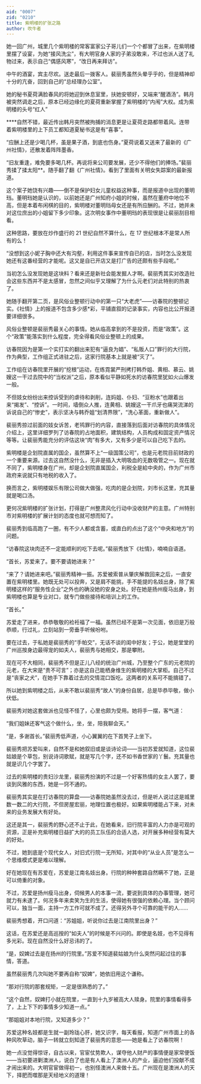 ```yaml
---
aid: "0007"
zid: "0210"
title: 紫明楼的扩张之路
author: 吹牛者
---
```


她一回广州，城里几个紫明楼的常客富家公子哥儿们一个个都冒了出来，在紫明楼里摆了设宴，为她“接风洗尘”，有大明官身人家的子弟没敢来，不过也派人送了礼物过来，表示自己“偶感风寒”，“改日再来拜访”。

中午的酒宴，宾主尽欢。送走最后一拨客人。裴丽秀虽然头晕乎乎的，但是精神却十分的亢奋，回到自己的“总经理办公室”。

她的秘书夏荷满脸春风的将她迎到休息室里，扶她安顿好，又端来“醒酒汤”。韩月被突然调走之后，原本已经边缘化的夏荷重新掌握了紫明楼的“内闱”大权。成为紫明楼的头号“红人”

\*\*\*\*自然不错，最近传出韩月突然被拘捕的消息更是让夏荷走路都带着风。连带着紫明楼里的上下员工都知道夏秘书这是有“喜事”。

“应酬上还是少喝几杯，虽是果子酒，到底也伤身。”夏荷说着又送来了最新的《广州社情》，还散发着阵阵墨香。

“旧友重逢，难免要多喝几杯。再说将来公司要发展，还少不得他们的捧场。”裴丽秀揉了揉太阳\*\*。随手翻了翻《广州社情》。看到了里面有关明女失踪案的最新报道。

这个案子她饶有兴趣――倒不是保护妇女儿童权益这种事，而是报道中出现的董明珰。董明珰她是认识的，以前她还是广州知府小姐的时候，虽然在董府中地位不高，但是本着布闲棋的目的，紫明楼对董明珰母女还是有所应酬的。不过，她并未对这位庶出的小姐留下多少印象。这次明女事作中董明珰的表现很是让裴丽刮目相看。

这种思路，要放在炒作盛行的 21 世纪自然不算什么，在 17 世纪根本不是常人所有的么！

“没想到这小妮子胸中还大有沟壑，利用这件事来宣传自已的店，当时怎么没发现她还有这番经营的才能呢。这又是自已开店又是打广告的还颇有些手段呢。”

当初怎么没发现她是这块料？看来还是新社会能发掘人才啊。裴丽秀其实对改造社会这些东西并不是太感冒，忽然之间似乎又理解了为什么元老们对此特别的热衷了。

她随手翻开第二页，是风俗业整顿行动中的第一只“大老虎”――访春院的整顿记实。《社情》上的报道不包含多少感\*彩，平铺直叙的记录事实，内容也比公开报道要详细很多。

风俗业整顿是裴丽秀最关心的事情。她从临高拿到的不是投资，而是“政策”。这个“政策”能落实到什么程度，完全得看风俗业整顿上的成果。

访春院因为是第一个实打实的翻出来犯有“逼良为娼”、“私贩人口”罪行的大行院，作为典型，工作组正式进驻之后，这家行院基本上就是被“灭了”。

工作组在访春院里开展的“挖根”运动，在练霓裳严刑拷打韩乔姐、黄相、慕云、姚嫂这一干过去院中的“当权派”之后，原本看似平静如死水的访春院里犹如火山爆发一般。

不但妓女纷纷出来控诉受到的虐待和剥削，连妈姐、仆妇、“豆粉水”也跟着出来“揭发”、“控诉”。一时间，墙倒众人推，连黄相、姚嫂这一干爪牙也痛哭流涕的诉说自己的“惨史”，表示坚决与韩乔姐“划清界限”，“洗心革面，重新做人”。

裴丽秀掠过前面的妓女诉苦，老鸨罪行的内容，直接落到后面对访春院的具体情况介绍上，这里详细罗列了访春院的占地面积，建筑结构，人员构成和固定资产情况等等。让裴丽秀能充分的评估这块“肉”有多大，又有多少是可以自己吃下去的。

紫明楼是企划院直属的国企，虽然算不上“一级国策公司”，也是元老院目前财政的一个重要来源。过去这自然没什么，无非是插入大明吸血的无数吸管之一。现在就不同了，紫明楼身在广州，却是企划院直属国企，利税全是給中央的，作为广州市政府来说就只有地税的收入了。

换而言之，紫明楼娱乐有限公司做大做强，吃肉的是企划院，刘市长这里，充其量就是喝口汤。

更何况紫明楼的扩张计划，打得是广州整肃风化行动中没收财产的主意。广州特别市对紫明楼的扩展计划的态度也就可想而知了。

裴丽秀到临高跑了一圈，有不少人都或含蓄，或直白的点出了这个“中央和地方”的问题。

“访春院这块肉还不一定能顺利的吃下去呢。”裴丽秀放下《社情》，喃喃自语道。

“首长，苏爱来了。要不要请她进来？”

“来了？请她进来吧。”裴丽秀精神一振。苏爱被索普从肇庆解救回来之后，一直安置在紫明楼里。她既无处可以投奔，又是肩不能挑，手不能提的名妓出身，除了紫明楼这样的“服务性企业”之外也的确没她的安身之处。好在她是扬州瘦马出身，到紫明楼也算是专业对口，就专门做些接待和培训上的工作。

“首长。”

苏爱走了进来，恭恭敬敬的裣衽福了一福。虽然已经不是第一次见面，依旧是万般恭顺，行过礼，立刻站到一旁垂手听候吩咐。

要在过去，于私她是裴丽秀的“手帕交”，无话不谈的闺中好友；于公，她是堂堂的广州巡按身边最得宠的如夫人，裴丽秀与她相交，那是攀附。

现在可不大相同，裴丽秀不但是正儿八经的统治广州城，乃至整个广东的元老院的元老，在大宋是“贵不可言”；亦是这自己能栖身维生的紫明楼的大掌柜。自己不过是“丧家之犬”，在她手下靠着过去的交情混口饭吃。这两者的关系可不能搞错了。

所以她到紫明楼之后，从来不敢以裴丽秀“故人”的身份自居，总是毕恭毕敬，做小伏低。

裴丽秀对她这套做派也见怪不怪了，心里也颇为受用。她将手一摆，客气道：

“我们姐妹还客气这个做什么，坐，坐，陪我聊会天。”

“是，多谢首长。”裴丽秀低声道，小心翼翼的在下首凳子上坐下。

裴丽秀把苏爱叫来，自然不是和她叙旧或是谈诗论词――当初苏爱就知道，这位裴姑娘是个草包，别说诗词歌赋，就是写几个字，还不如书香世家的丫鬟。充其量也就是识几个字罢了。

过去的紫明楼的贵妇沙龙里，裴丽秀扮演的不过是一个好客热情的女主人罢了，要谈到风雅的东西，她是一窍不通的。

裴丽秀其实是在打访春院的算盘――访春院她虽然没去过，但是听人说过这是城里数一数二的大行院，不但房屋宏丽，地理位置也极好。如果紫明楼能占下来，对未来的业务发展大有好处。

这还是其一，裴丽秀的野心还不止于此，在她看来，旧行院丰富的人力亦是可观的资源，正是补充紫明楼日益扩大的的员工队伍的合适人选，对开展多种经营有莫大的好处。

不过，她到底是个现代女人，对旧式行院一无所知，对其中的“从业人员”是怎么一个思维模式更是难以理解。

好在她现在有苏爱在，苏爱是江南名妓出身。行院的种种套路自然瞒不了她，正是可以倚重的对象。

不过，苏爱是扬州瘦马出身，伺候男人的本事一流，要说到具体的办事管理，她可就力有未逮了。何况多年来卖笑为生的生活，使得她有很强的依赖心理。当个顾问可以，独当一面，主持一方工作可就不成了。还得另外寻个可靠的能干的人……

裴丽秀想着，开口问道：“苏姐姐，听说你过去是江南院里出身？”

这话，在苏爱还是高巡按的“如夫人”的时候是不兴问的。即使是名妓，也不见得有多光彩。现在自然没什么好忌讳的了。

“是，奴婢过去是在扬州的行院里。”苏爱不知道裴姑娘为什么突然问起过往的事情，答道。

虽然裴丽秀几次叫她不要再自称“奴婢”，她依旧用这个谦称。

“那对行院的那套规矩，一定是很熟悉的了。”

“这个自然，奴婢打小就在院里，一直到十九岁被高大人赎身。院里的事情看得多了，上上下下的事情多少知道一点。”

“那姐姐对本地行院，又知道多少？”

苏爱这种名妓都是生就一副玲珑心肝，她又识字，每天看报，知道广州市面上的各种风吹草动，脑子一转就立刻知道了裴丽秀的意思――她是看上了访春院啊！

她一点没觉得惊讶，自古以来，官宦仗势欺人，谋夺他人财产的事情便是家常便饭――当初要进剿澳洲人，说白了也是有人看上了澳洲人的产业，逼迫他们投献不成才闹出来的。大明官宦做得初一，也别怪澳洲人来做十五。广州现在是澳洲人的天下，择肥而噬那是天经地义的道理！
